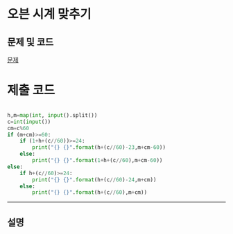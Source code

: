 오븐 시계 맞추기
=======

문제 및 코드
-----
[문제](https://www.acmicpc.net/problem/2525)




# 제출 코드

``` python

h,m=map(int, input().split())
c=int(input())
cm=c%60
if (m+cm)>=60:
    if (1+h+(c//60))>=24:
        print("{} {}".format(h+(c//60)-23,m+cm-60))
    else:
        print("{} {}".format(1+h+(c//60),m+cm-60))
else:
    if h+(c//60)>=24:
        print("{} {}".format(h+(c//60)-24,m+cm))
    else:
        print("{} {}".format(h+(c//60),m+cm))

```


- - - - - 

설명
------
